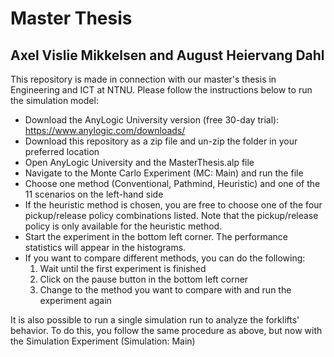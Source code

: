 # Master Thesis 
## Axel Vislie Mikkelsen and August Heiervang Dahl

This repository is made in connection with our master's thesis in Engineering and ICT at NTNU. 
Please follow the instructions below to run the simulation model:

* Download the AnyLogic University version (free 30-day trial): https://www.anylogic.com/downloads/
* Download this repository as a zip file and un-zip the folder in your preferred location
* Open AnyLogic University and the MasterThesis.alp file
* Navigate to the Monte Carlo Experiment (MC: Main) and run the file
* Choose one method (Conventional, Pathmind, Heuristic) and one of the 11 scenarios on the left-hand side
* If the heuristic method is chosen, you are free to choose one of the four pickup/release policy combinations listed. Note that the pickup/release policy is only available for the heuristic method. 
* Start the experiment in the bottom left corner. The performance statistics will appear in the histograms.
* If you want to compare different methods, you can do the following:
  1. Wait until the first experiment is finished
  2. Click on the pause button in the bottom left corner
  3. Change to the method you want to compare with and run the experiment again

It is also possible to run a single simulation run to analyze the forklifts' behavior. To do this, you follow the same procedure as above, but now with the Simulation Experiment (Simulation: Main)